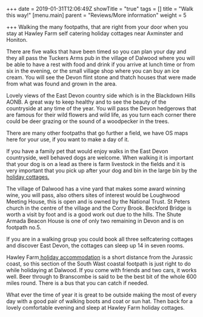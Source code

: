 +++
date = 2019-01-31T12:06:49Z
showTitle = "true"
tags = []
title = "Walk this way!"
[menu.main]
parent = "Reviews/More information"
weight = 5

+++
Walking the many footpaths, that are right from your door when you stay at Hawley Farm self catering holiday cottages near Axminster and Honiton.

There are five walks that have been  timed so you can plan your day and they all pass the Tuckers Arms pub in the village of Dalwood where you will be able to have a rest with food and drink if you arrive at lunch time or from six in the evening, or the small village shop where you can buy an ice cream. You will see the Devon flint stone and thatch houses that were made from what was found and grown in the area.

Lovely views of the East Devon country side which is in the Blackdown Hills AONB.  A great way to keep healthy and to see the beauty of the countryside at any time of the year. You will pass the Devon hedgerows that are famous for their wild flowers and wild life, as you turn each corner there could be deer grazing or the sound of a woodpecker in the trees.

There are many other footpaths that go further a field, we have OS maps here for your use, if you want to make a day of it.

If you have a family pet that would enjoy walks in the East Devon countryside, well behaved dogs are welcome. When walking it is important that your dog is on a lead as there is farm livestock in the fields and it is very important that you pick up after your dog and bin in the large bin by the [holiday cottages.](https://www.hawleyfarm.co.uk/accommodation/wagonhouse/ "accommodation")

The village of Dalwood  has a vine yard that makes some award winning wine, you will pass, also others sites of interest would be Loughwood Meeting House, this is open and is owned by the National Trust. St Peters church in the centre of the village and the Corry Brook. Beckford Bridge is worth a visit by foot and is a good work out due to the hills. The Shute Armada Beacon House is one of only two remaining in Devon and is on footpath no.5.

If you are in a walking group you could book all three selfcatering cottages and discover East Devon, the cottages can sleep up 14 in seven rooms.

Hawley Farm[ holiday accommodation](https://www.hawleyfarm.co.uk/accommodation/stables/ "Accommodation") is a short distance from the Jurassic coast, so this section of  the South Wast coastal footpath is just right to do while holidaying at Dalwood. If you come with friends and two cars, it works well. Beer through to Branscombe is said to be the best bit of the whole 600 miles round. There is a bus that you can catch if needed.

What ever the time of year it is great to be outside making the most of every day with a good pair of walking boots and coat or sun hat. Then back for a lovely comfortable evening and sleep at Hawley Farm holiday cottages.